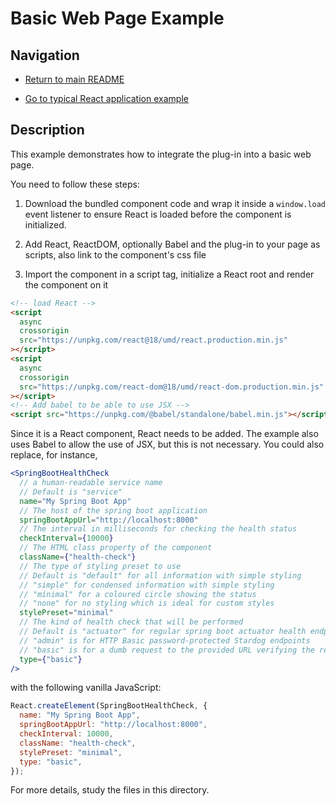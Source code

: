 # Basic Web Page Example

## Navigation

- [Return to main README](../../README.md)

- [Go to typical React application example](../typical-react-application/README.md)

## Description

This example demonstrates how to integrate the plug-in into a basic web page.

You need to follow these steps:

1. Download the bundled component code and wrap it inside a `window.load` event listener to ensure React is loaded before the component is initialized.

2. Add React, ReactDOM, optionally Babel and the plug-in to your page as scripts, also link to the component's css file

3. Import the component in a script tag, initialize a React root and render the component on it

```html
<!-- load React -->
<script
  async
  crossorigin
  src="https://unpkg.com/react@18/umd/react.production.min.js"
></script>
<script
  async
  crossorigin
  src="https://unpkg.com/react-dom@18/umd/react-dom.production.min.js"
></script>
<!-- Add babel to be able to use JSX -->
<script src="https://unpkg.com/@babel/standalone/babel.min.js"></script>
```

Since it is a React component, React needs to be added. The example also uses Babel to allow the use of JSX, but this is not necessary. You could also replace, for instance,

```jsx
<SpringBootHealthCheck
  // a human-readable service name
  // Default is "service"
  name="My Spring Boot App"
  // The host of the spring boot application
  springBootAppUrl="http://localhost:8000"
  // The interval in milliseconds for checking the health status
  checkInterval={10000}
  // The HTML class property of the component
  className={"health-check"}
  // The type of styling preset to use
  // Default is "default" for all information with simple styling
  // "simple" for condensed information with simple styling
  // "minimal" for a coloured circle showing the status
  // "none" for no styling which is ideal for custom styles
  stylePreset="minimal"
  // The kind of health check that will be performed
  // Default is "actuator" for regular spring boot actuator health endpoints
  // "admin" is for HTTP Basic password-protected Stardog endpoints
  // "basic" is for a dumb request to the provided URL verifying the response is ok
  type={"basic"}
/>
```

with the following vanilla JavaScript:

```js
React.createElement(SpringBootHealthCheck, {
  name: "My Spring Boot App",
  springBootAppUrl: "http://localhost:8000",
  checkInterval: 10000,
  className: "health-check",
  stylePreset: "minimal",
  type: "basic",
});
```

For more details, study the files in this directory.
